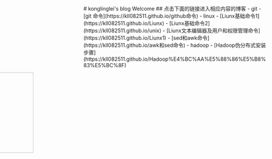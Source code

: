 ﻿<div style="margin-left:-357px;margin-top:135px">
<h1>Logo</h1>
<img src="https://ss0.bdstatic.com/70cFuHSh_Q1YnxGkpoWK1HF6hhy/it/u=3571418600,3904597038&fm=26&gp=0.jpg" style="width:220px;height:220px;marginLeft:-300px;marginTop:300px">
</div>
<div style="margin-top:-405px"></div>
# konglinglei's blog Welcome
## 点击下面的链接进入相应内容的博客
- git
	- [git 命令](https://kll082511.github.io/github命令)
- linux
	- [Liunx基础命令1](https://kll082511.github.io/Liunx)
	- [Liunx基础命令2](https://kll082511.github.io/unix)
	- [Liunx文本编辑器及用户和权限管理命令](https://kll082511.github.io/Liunx1)
	- [sed和awk命令](https://kll082511.github.io/awk和sed命令)
- hadoop
	- [Hadoop伪分布式安装步骤](https://kll082511.github.io/Hadoop%E4%BC%AA%E5%88%86%E5%B8%83%E5%BC%8F)
